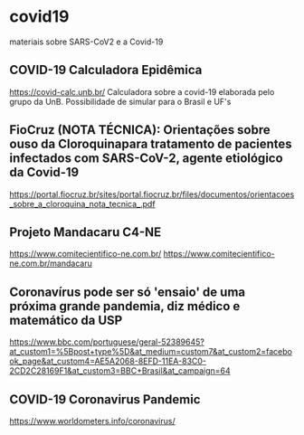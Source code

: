 # covid19
materiais sobre SARS-CoV2 e a Covid-19

## COVID-19 Calculadora Epidêmica
https://covid-calc.unb.br/
Calculadora sobre a covid-19 elaborada pelo grupo da UnB. Possibilidade de simular para o Brasil e UF's

## FioCruz (NOTA TÉCNICA): Orientações  sobre ouso  da  Cloroquinapara  tratamento  de  pacientes infectados com SARS-CoV-2, agente etiológico da Covid-19
https://portal.fiocruz.br/sites/portal.fiocruz.br/files/documentos/orientacoes_sobre_a_cloroquina_nota_tecnica_.pdf

## Projeto Mandacaru C4-NE
https://www.comitecientifico-ne.com.br/
https://www.comitecientifico-ne.com.br/mandacaru

## Coronavírus pode ser só 'ensaio' de uma próxima grande pandemia, diz médico e matemático da USP
https://www.bbc.com/portuguese/geral-52389645?at_custom1=%5Bpost+type%5D&at_medium=custom7&at_custom2=facebook_page&at_custom4=AE5A2068-8EFD-11EA-83C0-2CD2C28169F1&at_custom3=BBC+Brasil&at_campaign=64

## COVID-19 Coronavirus Pandemic
https://www.worldometers.info/coronavirus/
